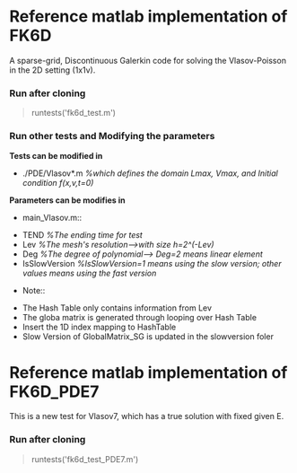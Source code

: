 # Reference matlab implementation of FK6D

A sparse-grid, Discontinuous Galerkin code for solving the Vlasov-Poisson 
in the 2D setting (1x1v).

### Run after cloning

> runtests('fk6d_test.m')

### Run other tests and Modifying the parameters

**Tests can be modified in**
* ./PDE/Vlasov*.m
*%which defines the domain Lmax, Vmax, and Initial condition f(x,v,t=0)*

**Parameters can be modifies in**
* main_Vlasov.m::
 - TEND *%The ending time for test*
 - Lev  *%The mesh's resolution-->with size h=2^(-Lev)*
 - Deg  *%The degree of polynomial--> Deg=2 means linear element*
 - IsSlowVersion *%IsSlowVersion=1 means using the slow version; other values means using the fast version*
 
* Note::
 - The Hash Table only contains information from Lev
 - The globa matrix is generated through looping over Hash Table
 - Insert the 1D index mapping to HashTable
 - Slow Version of GlobalMatrix_SG is updated in the slowversion foler


# Reference matlab implementation of FK6D_PDE7

This is a new test for Vlasov7, which has a true solution with fixed given E.

### Run after cloning

> runtests('fk6d_test_PDE7.m')